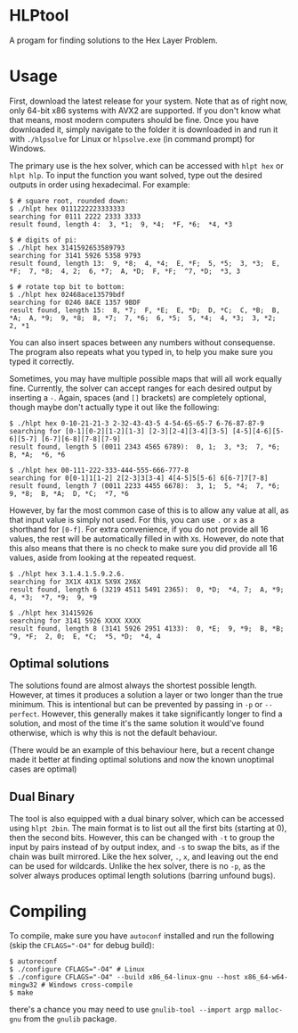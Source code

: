 # HLPtool
A progam for finding solutions to the Hex Layer Problem. 

# Usage
First, download the latest release for your system. Note that as of right now, only 64-bit x86 systems with AVX2 are supported. If you don't know what that means, most modern computers should be fine. Once you have downloaded it, simply navigate to the folder it is downloaded in and run it with `./hlpsolve` for Linux or `hlpsolve.exe` (in command prompt) for Windows.

The primary use is the hex solver, which can be accessed with `hlpt hex` or `hlpt hlp`. To input the function you want solved, type out the desired outputs in order using hexadecimal. For example:

```ShellSession
$ # square root, rounded down:
$ ./hlpt hex 0111222223333333
searching for 0111 2222 2333 3333
result found, length 4:  3, *1;  9, *4;  *F, *6;  *4, *3

$ # digits of pi:
$ ./hlpt hex 3141592653589793
searching for 3141 5926 5358 9793
result found, length 13:  9, *8;  4, *4;  E, *F;  5, *5;  3, *3;  E, *F;  7, *8;  4, 2;  6, *7;  A, *D;  F, *F;  ^7, *D;  *3, 3

$ # rotate top bit to bottom:
$ ./hlpt hex 02468ace13579bdf
searching for 0246 8ACE 1357 9BDF
result found, length 15:  8, *7;  F, *E;  E, *D;  D, *C;  C, *B;  B, *A;  A, *9;  9, *8;  8, *7;  7, *6;  6, *5;  5, *4;  4, *3;  3, *2;  2, *1
```

You can also insert spaces between any numbers without consequense. The program also repeats what you typed in, to help you make sure you typed it correctly.

Sometimes, you may have multiple possible maps that will all work equally fine. Currently, the solver can accept ranges for each desired output by inserting a `-`. Again, spaces (and `[]` brackets) are completely optional, though maybe don't actually type it out like the following:
```ShellSession
$ ./hlpt hex 0-10-21-21-3 2-32-43-43-5 4-54-65-65-7 6-76-87-87-9
searching for [0-1][0-2][1-2][1-3] [2-3][2-4][3-4][3-5] [4-5][4-6][5-6][5-7] [6-7][6-8][7-8][7-9]
result found, length 5 (0011 2343 4565 6789):  0, 1;  3, *3;  7, *6;  B, *A;  *6, *6

$ ./hlpt hex 00-111-222-333-444-555-666-777-8
searching for 0[0-1]1[1-2] 2[2-3]3[3-4] 4[4-5]5[5-6] 6[6-7]7[7-8]
result found, length 7 (0011 2233 4455 6678):  3, 1;  5, *4;  7, *6;  9, *8;  B, *A;  D, *C;  *7, *6
```

However, by far the most common case of this is to allow any value at all, as that input value is simply not used. For this, you can use `.` or `x` as a shorthand for `[0-f]`. For extra convenience, if you do not provide all 16 values, the rest will be automatically filled in with `X`s. However, do note that this also means that there is no check to make sure you did provide all 16 values, aside from looking at the repeated request.
```ShellSession
$ ./hlpt hex 3.1.4.1.5.9.2.6.
searching for 3X1X 4X1X 5X9X 2X6X
result found, length 6 (3219 4511 5491 2365):  0, *D;  *4, 7;  A, *9;  4, *3;  *7, *9;  9, *9

$ ./hlpt hex 31415926
searching for 3141 5926 XXXX XXXX
result found, length 8 (3141 5926 2951 4133):  0, *E;  9, *9;  B, *B;  ^9, *F;  2, 0;  E, *C;  *5, *D;  *4, 4
```

## Optimal solutions
The solutions found are almost always the shortest possible length. However, at times it produces a solution a layer or two longer than the true minimum. This is intentional but can be prevented by passing in `-p` or `--perfect`. However, this generally makes it take significantly longer to find a solution, and most of the time it's the same solution it would've found otherwise, which is why this is not the default behaviour.

(There would be an example of this behaviour here, but a recent change made it better at finding optimal solutions and now the known unoptimal cases are optimal)

## Dual Binary
The tool is also equipped with a dual binary solver, which can be accessed using `hlpt 2bin`. The main format is to list out all the first bits (starting at 0), then the second bits. However, this can be changed with `-t` to group the input by pairs instead of by output index, and `-s` to swap the bits, as if the chain was built mirrored. Like the hex solver, `.`, `x`, and leaving out the end can be used for wildcards. Unlike the hex solver, there is no `-p`, as the solver always produces optimal length solutions (barring unfound bugs).

# Compiling
To compile, make sure you have `autoconf` installed and run the following (skip the `CFLAGS="-O4"` for debug build):

```ShellSession
$ autoreconf
$ ./configure CFLAGS="-O4" # Linux
$ ./configure CFLAGS="-O4" --build x86_64-linux-gnu --host x86_64-w64-mingw32 # Windows cross-compile
$ make
```

there's a chance you may need to use `gnulib-tool --import argp malloc-gnu` from the `gnulib` package.
